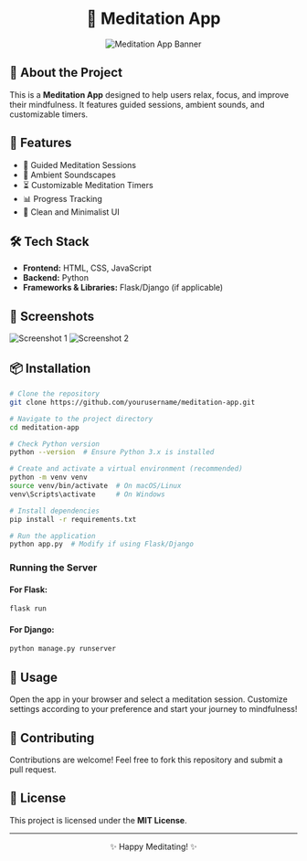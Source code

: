 <!-- README.md -->

<h1 align="center">🧘 Meditation App</h1>
<p align="center">
  <img src="https://via.placeholder.com/600x300" alt="Meditation App Banner"/>
</p>

## 🌿 About the Project
<p>
This is a <strong>Meditation App</strong> designed to help users relax, focus, and improve their mindfulness. It features guided sessions, ambient sounds, and customizable timers.
</p>

## 🚀 Features
<ul>
  <li>🧘 Guided Meditation Sessions</li>
  <li>🎵 Ambient Soundscapes</li>
  <li>⏳ Customizable Meditation Timers</li>
  <li>📊 Progress Tracking</li>
  <li>🎨 Clean and Minimalist UI</li>
</ul>

## 🛠️ Tech Stack
<ul>
  <li><strong>Frontend:</strong> HTML, CSS, JavaScript</li>
  <li><strong>Backend:</strong> Python</li>
  <li><strong>Frameworks & Libraries:</strong> Flask/Django (if applicable)</li>
</ul>

## 📸 Screenshots
<p>
  <img src="https://via.placeholder.com/400x250" alt="Screenshot 1"/>
  <img src="https://via.placeholder.com/400x250" alt="Screenshot 2"/>
</p>

## 📦 Installation
```bash
# Clone the repository
git clone https://github.com/yourusername/meditation-app.git

# Navigate to the project directory
cd meditation-app

# Check Python version
python --version  # Ensure Python 3.x is installed

# Create and activate a virtual environment (recommended)
python -m venv venv
source venv/bin/activate  # On macOS/Linux
venv\Scripts\activate     # On Windows

# Install dependencies
pip install -r requirements.txt

# Run the application
python app.py  # Modify if using Flask/Django
```

### Running the Server
#### For Flask:
```bash
flask run
```
#### For Django:
```bash
python manage.py runserver
```

## 📝 Usage
<p>
  Open the app in your browser and select a meditation session. Customize settings according to your preference and start your journey to mindfulness!
</p>

## 🤝 Contributing
<p>
  Contributions are welcome! Feel free to fork this repository and submit a pull request.
</p>

## 📜 License
<p>
  This project is licensed under the <strong>MIT License</strong>.
</p>

---
<p align="center">✨ Happy Meditating! ✨</p>
